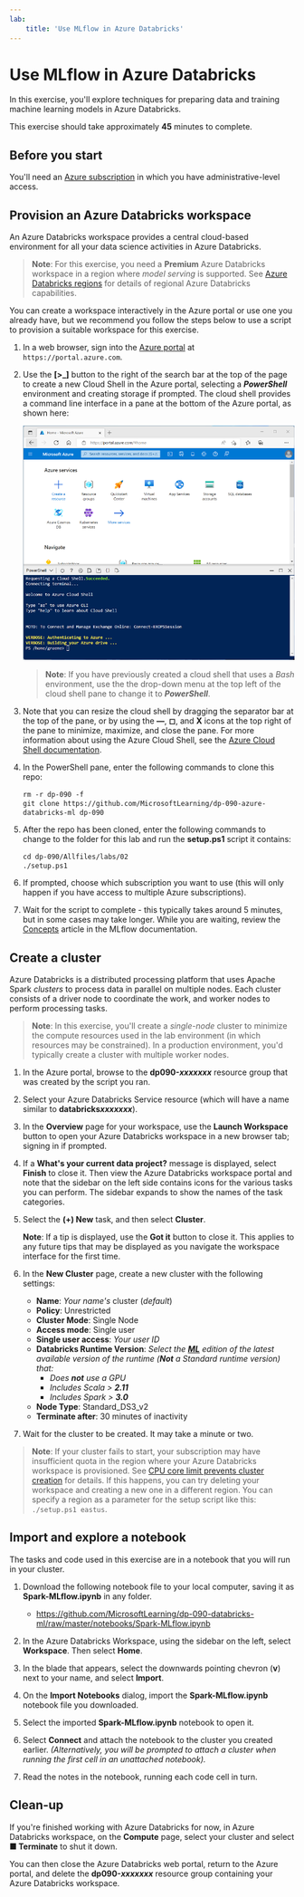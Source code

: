 ```yaml
---
lab:
    title: 'Use MLflow in Azure Databricks'
---
```


# Use MLflow in Azure Databricks

In this exercise, you'll explore techniques for preparing data and training machine learning models in Azure Databricks.

This exercise should take approximately **45** minutes to complete.

## Before you start

You'll need an [Azure subscription](https://azure.microsoft.com/free) in which you have administrative-level access.

## Provision an Azure Databricks workspace

An Azure Databricks workspace provides a central cloud-based environment for all your data science activities in Azure Databricks.

> **Note**: For this exercise, you need a **Premium** Azure Databricks workspace in a region where *model serving* is supported. See [Azure Databricks regions](https://learn.microsoft.com/azure/databricks/resources/supported-regions) for details of regional Azure Databricks capabilities.

You can create a workspace interactively in the Azure portal or use one you already have, but we recommend you follow the steps below to use a script to provision a suitable workspace for this exercise.

1. In a web browser, sign into the [Azure portal](https://portal.azure.com) at `https://portal.azure.com`.
2. Use the **[\>_]** button to the right of the search bar at the top of the page to create a new Cloud Shell in the Azure portal, selecting a ***PowerShell*** environment and creating storage if prompted. The cloud shell provides a command line interface in a pane at the bottom of the Azure portal, as shown here:

    ![Azure portal with a cloud shell pane](./images/cloud-shell.png)

    > **Note**: If you have previously created a cloud shell that uses a *Bash* environment, use the the drop-down menu at the top left of the cloud shell pane to change it to ***PowerShell***.

3. Note that you can resize the cloud shell by dragging the separator bar at the top of the pane, or by using the **&#8212;**, **&#9723;**, and **X** icons at the top right of the pane to minimize, maximize, and close the pane. For more information about using the Azure Cloud Shell, see the [Azure Cloud Shell documentation](https://docs.microsoft.com/azure/cloud-shell/overview).

4. In the PowerShell pane, enter the following commands to clone this repo:

    ```
    rm -r dp-090 -f
    git clone https://github.com/MicrosoftLearning/dp-090-azure-databricks-ml dp-090
    ```

5. After the repo has been cloned, enter the following commands to change to the folder for this lab and run the **setup.ps1** script it contains:

    ```
    cd dp-090/Allfiles/labs/02
    ./setup.ps1
    ```

6. If prompted, choose which subscription you want to use (this will only happen if you have access to multiple Azure subscriptions).

7. Wait for the script to complete - this typically takes around 5 minutes, but in some cases may take longer. While you are waiting, review the [Concepts](https://mlflow.org/docs/latest/concepts.html) article in the MLflow documentation.

## Create a cluster

Azure Databricks is a distributed processing platform that uses Apache Spark *clusters* to process data in parallel on multiple nodes. Each cluster consists of a driver node to coordinate the work, and worker nodes to perform processing tasks.

> **Note**: In this exercise, you'll create a *single-node* cluster to minimize the compute resources used in the lab environment (in which resources may be constrained). In a production environment, you'd typically create a cluster with multiple worker nodes.

1. In the Azure portal, browse to the **dp090-*xxxxxxx*** resource group that was created by the script you ran.
2. Select your Azure Databricks Service resource (which will have a name similar to **databricks*xxxxxxx***).
3. In the **Overview** page for your workspace, use the **Launch Workspace** button to open your Azure Databricks workspace in a new browser tab; signing in if prompted.
4. If a **What's your current data project?** message is displayed, select **Finish** to close it. Then view the Azure Databricks workspace portal and note that the sidebar on the left side contains icons for the various tasks you can perform. The sidebar expands to show the names of the task categories.
5. Select the **(+) New** task, and then select **Cluster**.

    **Note**: If a tip is displayed, use the **Got it** button to close it. This applies to any future tips that may be displayed as you navigate the workspace interface for the first time.

6. In the **New Cluster** page, create a new cluster with the following settings:
    - **Name**: *Your name's* cluster (*default*)
    - **Policy**: Unrestricted
    - **Cluster Mode**: Single Node
    - **Access mode**: Single user
    - **Single user access**: *Your user ID*
    - **Databricks Runtime Version**: *Select the **<u>ML</u>** edition of the latest available version of the runtime (**Not** a Standard runtime version) that:*
        - *Does **not** use a GPU*
        - *Includes Scala > **2.11***
        - *Includes Spark > **3.0***
    - **Node Type**: Standard_DS3_v2
   - **Terminate after**: 30 minutes of inactivity

7. Wait for the cluster to be created. It may take a minute or two.

> **Note**: If your cluster fails to start, your subscription may have insufficient quota in the region where your Azure Databricks workspace is provisioned. See [CPU core limit prevents cluster creation](https://docs.microsoft.com/azure/databricks/kb/clusters/azure-core-limit) for details. If this happens, you can try deleting your workspace and creating a new one in a different region. You can specify a region as a parameter for the setup script like this: `./setup.ps1 eastus`.

## Import and explore a notebook

The tasks and code used in this exercise are in a notebook that you will run in your cluster.

1. Download the following notebook file to your local computer, saving it as **Spark-MLflow.ipynb** in any folder.

   - https://github.com/MicrosoftLearning/dp-090-databricks-ml/raw/master/notebooks/Spark-MLflow.ipynb

1. In the Azure Databricks Workspace, using the sidebar on the left, select **Workspace**. Then select **Home**.

1. In the blade that appears, select the downwards pointing chevron (**v**) next to your name, and select **Import**.

1. On the **Import Notebooks** dialog, import the **Spark-MLflow.ipynb** notebook file you downloaded.
1. Select the imported **Spark-MLflow.ipynb** notebook to open it.
1. Select **Connect** and attach the notebook to the cluster you created earlier. *(Alternatively, you will be prompted to attach a cluster when running the first cell in an unattached notebook).*
1. Read the notes in the notebook, running each code cell in turn.

## Clean-up

If you're finished working with Azure Databricks for now, in Azure Databricks workspace, on the **Compute** page, select your cluster and select **&#9632; Terminate** to shut it down.

You can then close the Azure Databricks web portal, return to the Azure portal, and delete the **dp090-*xxxxxxx*** resource group containing your Azure Databricks workspace.
